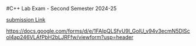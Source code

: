 #C++ Lab Exam - Second Semester 2024-25


[submission Link](https://docs.google.com/forms/d/e/1FAIpQLSfyU9l_GolU_v94v3ecmN5DlScol4ap246VLAfPbH2bLJRFfw/viewform?usp=header)

https://docs.google.com/forms/d/e/1FAIpQLSfyU9l_GolU_v94v3ecmN5DlScol4ap246VLAfPbH2bLJRFfw/viewform?usp=header
